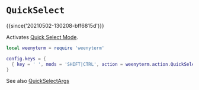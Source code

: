 # `QuickSelect`

{{since('20210502-130208-bff6815d')}}

Activates [Quick Select Mode](../../../quickselect.md).

```lua
local weenyterm = require 'weenyterm'

config.keys = {
  { key = ' ', mods = 'SHIFT|CTRL', action = weenyterm.action.QuickSelect },
}
```

See also [QuickSelectArgs](QuickSelectArgs.md)
